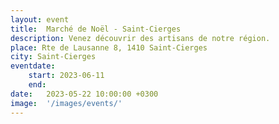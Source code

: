 ```yaml
---
layout: event
title:  Marché de Noël - Saint-Cierges
description: Venez découvrir des artisans de notre région.
place: Rte de Lausanne 8, 1410 Saint-Cierges
city: Saint-Cierges
eventdate:
    start: 2023-06-11
    end:
date:   2023-05-22 10:00:00 +0300
image:  '/images/events/'
---
```





